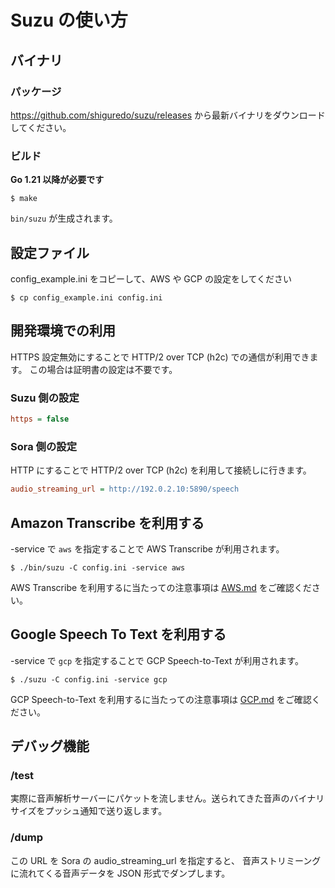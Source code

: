 # Suzu の使い方

## バイナリ

### パッケージ

https://github.com/shiguredo/suzu/releases から最新バイナリをダウンロードしてください。

### ビルド

**Go 1.21 以降が必要です**

```console
$ make
```

`bin/suzu` が生成されます。

## 設定ファイル

config_example.ini をコピーして、AWS や GCP の設定をしてください

```console
$ cp config_example.ini config.ini
```

## 開発環境での利用

HTTPS 設定無効にすることで HTTP/2 over TCP (h2c) での通信が利用できます。
この場合は証明書の設定は不要です。

### Suzu 側の設定

```ini
https = false
```

### Sora 側の設定

HTTP にすることで HTTP/2 over TCP (h2c) を利用して接続しに行きます。

```ini
audio_streaming_url = http://192.0.2.10:5890/speech
```

## Amazon Transcribe を利用する

-service で `aws` を指定することで AWS Transcribe が利用されます。

```
$ ./bin/suzu -C config.ini -service aws
```

AWS Transcribe を利用するに当たっての注意事項は [AWS.md](AWS.md) をご確認ください。

## Google Speech To Text を利用する

-service で `gcp` を指定することで GCP Speech-to-Text が利用されます。

```
$ ./suzu -C config.ini -service gcp
```

GCP Speech-to-Text を利用するに当たっての注意事項は [GCP.md](GCP.md) をご確認ください。

## デバッグ機能

### /test

実際に音声解析サーバーにパケットを流しません。送られてきた音声のバイナリサイズをプッシュ通知で送り返します。

### /dump

この URL を Sora の audio_streaming_url を指定すると、
音声ストリミーングに流れてくる音声データを JSON 形式でダンプします。
